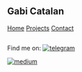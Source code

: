 ## Gabi Catalan

[Home](index.md)
[Projects](projects.md)
[Contact](contact.md)

##

Find me on:
[![telegram](https://img.shields.io/badge/Telegram-2CA5E0?style=flat-squeare&logo=telegram&logoColor=white)](t.me/gabi_studio)

[![medium](https://img.shields.io/badge/Medium-12100E?style=for-the-badge&logo=medium&logoColor=white)](https://medium.com/@gabi-studio)


